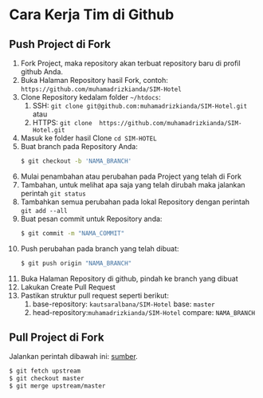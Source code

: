 # Cara Kerja Tim di Github

## Push Project di Fork
1. Fork Project, maka repository akan terbuat repository baru di profil github Anda.
2. Buka Halaman Repository hasil Fork, contoh: `https://github.com/muhamadrizkianda/SIM-Hotel`
3. Clone Repository kedalam folder `~/htdocs`:
   1. SSH: `git clone git@github.com:muhamadrizkianda/SIM-Hotel.git` atau
   2. HTTPS: `git clone  https://github.com/muhamadrizkianda/SIM-Hotel.git`
4. Masuk ke folder hasil Clone `cd SIM-HOTEL`
5. Buat branch pada Repository Anda:
   ```sh
   $ git checkout -b 'NAMA_BRANCH'
   ```
6. Mulai penambahan atau perubahan pada Project yang telah di Fork
7. Tambahan, untuk melihat apa saja yang telah dirubah maka jalankan perintah `git status`
8. Tambahkan semua perubahan pada lokal Repository dengan perintah `git add --all`
9. Buat pesan commit untuk Repository anda: 
    ```sh
    $ git commit -m "NAMA_COMMIT"
    ```
10. Push perubahan pada branch yang telah dibuat:
    ```sh
    $ git push origin "NAMA_BRANCH"
    ```
11. Buka Halaman Repository di github, pindah ke branch yang dibuat
12. Lakukan Create Pull Request
13. Pastikan struktur pull request seperti berikut:
    1. base-repository: `kautsaralbana/SIM-Hotel` base: `master` 
    2. head-repository:`muhamadrizkianda/SIM-Hotel` compare: `NAMA_BRANCH`
    
## Pull Project di Fork
Jalankan perintah dibawah ini: [sumber](https://help.github.com/en/github/collaborating-with-issues-and-pull-requests/syncing-a-fork).
```sh
$ git fetch upstream
$ git checkout master
$ git merge upstream/master
```
